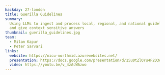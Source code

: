 ```yaml
---
hackday: 27-london
title: Guerilla Guidelines
summary:
  Using LLMs to ingest and process local, regional, and national guidelines
  and give context sensitive answers
thumbnail: guerilla_guidelines.jpg
team:
  - Milan Kapur
  - Peter Sarvari
links:
  website: https://nicu-northmid.azurewebsites.net/
  presentation: https://docs.google.com/presentation/d/15u0tZlOYu4F2D3oHxGVkkGQTPsG9auhuLalMEaVf1rg/edit?usp=sharing
  video: https://youtu.be/v_4zAcWAzwo
---
```

